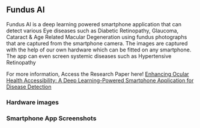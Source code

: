 ## Fundus AI
Fundus AI is a deep learning powered smartphone application that can detect various Eye diseases such as Diabetic Retinopathy, Glaucoma, Cataract & Age Related Macular Degeneration
using fundus photographs that are captured from the smartphone camera. The images are captured with the help of our own hardware which can be fitted on any smartphone.
The app can even screen systemic diseases such as Hypertensive Retinopathy 

For more information, Access the Research Paper here!
[Enhancing Ocular Health Accessibility: A
Deep Learning-Powered Smartphone
Application for Disease Detection](https://www.overleaf.com/project/65a0154fdacceb7b02a7464b)


### Hardware images







### Smartphone App Screenshots




